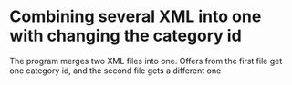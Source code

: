 # Combining several XML into one with changing the category id

The program merges two XML files into one. Offers from the first file get one category id, and the second file gets a different one
